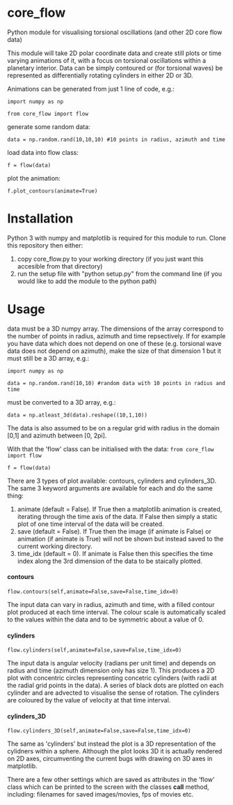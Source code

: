 # core_flow
Python module for visualising torsional oscillations (and other 2D core flow data)


This module will take 2D polar coordinate data and create still plots or time varying animations of it, with a focus on torsional oscillations within a planetary interior.  Data can be simply contoured or (for torsional waves) be represented as differentially rotating cylinders in either 2D or 3D.


Animations can be generated from just 1 line of code, e.g.:

`import numpy as np`

`from core_flow import flow`

generate some random data:

`data = np.random.rand(10,10,10) #10 points in radius, azimuth and time`

load data into flow class:

`f = flow(data)`

plot the animation:

`f.plot_contours(animate=True)`


# Installation

Python 3 with numpy and matplotlib is required for this module to run. Clone this repository then either:
1. copy core_flow.py to your working directory (if you just want this accesible from that directory)
2. run the setup file with "python setup.py" from the command line (if you would like to add the module to the python path)



# Usage

data must be a 3D numpy array. The dimensions of the array correspond to the number of points in radius, azimuth and time repsectively. If for example you have data which does not depend on one of these (e.g. torsional wave data does not depend on azimuth), make the size of that dimension 1 but it must still be a 3D array, e.g.:

`import numpy as np`

`data = np.random.rand(10,10) #random data with 10 points in radius and time`

must be converted to a 3D array, e.g.:

`data = np.atleast_3d(data).reshape((10,1,10))`


The data is also assumed to be on a regular grid with radius in the domain [0,1] and azimuth between [0, 2pi].


With that the 'flow' class can be initialised with the data:
`from core_flow import flow`

`f = flow(data)`


There are 3 types of plot available: contours, cylinders and cylinders_3D. The same 3 keyword arguments are available for each and do the same thing:

1. animate (default = False). If True then a matplotlib animation is created, iterating through the time axis of the data. If False then simply a static plot of one time interval of the data will be created.
2. save (default = False). If True then the image (if animate is False) or animation (if animate is True) will not be shown but instead saved to the current working directory.
3. time_idx (default = 0). If animate is False then this specifies the time index along the 3rd dimension of the data to be staically plotted.

#### contours

`flow.contours(self,animate=False,save=False,time_idx=0)`

The input data can vary in radius, azimuth and time, with a filled contour plot produced at each time interval. The colour scale is automatically scaled to the values within the data and to be symmetric about a value of 0.

#### cylinders

`flow.cylinders(self,animate=False,save=False,time_idx=0)`

The input data is angular velocity (radians per unit time) and depends on radius and time (azimuth dimension only has size 1). This produces a 2D plot with concentric circles representing concetric cylinders (with radii at the radial grid points in the data). A series of black dots are plotted on each cylinder and are advected to visualise the sense of rotation. The cylinders are coloured by the value of velocity at that time interval.

#### cylinders_3D

`flow.cylinders_3D(self,animate=False,save=False,time_idx=0)`

The same as 'cylinders' but instead the plot is a 3D representation of the cylidners within a sphere. Although the plot looks 3D it is actually rendered on 2D axes, circumventing the current bugs with drawing on 3D axes in matplotlib.


There are a few other settings which are saved as attributes in the 'flow' class which can be printed to the screen with the classes __call__ method, including: filenames for saved images/movies, fps of movies etc.
